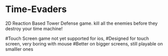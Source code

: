 # Time-Evaders
2D Reaction Based Tower Defense game. kill all the enemies before they destroy your time machine! 

#Touch Screen game not yet supported for ios, 
#Designed for touch screen, very boring with mouse 
#Better on bigger screens, still playable on smalller ones 
